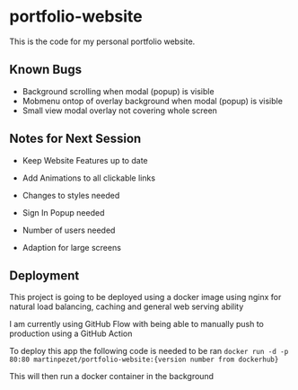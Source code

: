 # portfolio-website

This is the code for my personal portfolio website.

## Known Bugs

- Background scrolling when modal (popup) is visible
- Mobmenu ontop of overlay background when modal (popup) is visible
- Small view modal overlay not covering whole screen

## Notes for Next Session

- Keep Website Features up to date
- Add Animations to all clickable links
- Changes to styles needed
- Sign In Popup needed
- Number of users needed

- Adaption for large screens

## Deployment

This project is going to be deployed using a docker image using nginx for natural load balancing, caching and general web serving ability

I am currently using GitHub Flow with being able to manually push to production using a GitHub Action

To deploy this app the following code is needed to be ran `docker run -d -p 80:80 martinpezet/portfolio-website:{version number from dockerhub}`

This will then run a docker container in the background
